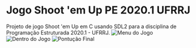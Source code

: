 # Jogo Shoot 'em Up PE 2020.1 UFRRJ
Projeto de jogo Shoot 'em Up em C usando SDL2 para a disciplina de Programação Estruturada 2020.1 - UFRRJ.
![Menu do Jogo](https://i.imgur.com/32XYxT3.png)
![Dentro do Jogo](https://i.imgur.com/lsItssN.png)
![Pontução Final](https://i.imgur.com/KP7Jvls.png)